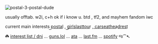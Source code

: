 
![postal-3-postal-dude](https://github.com/user-attachments/assets/0a422f4b-c267-406c-911f-9e9ff5f87926)

usually offtab. w2i, c+h ok if i know u. btd , tf2, and mayhem fandom iwc 

current main interests p͟o͟s͟t͟a͟l͟ , g͟i͟r͟l͟s͟l͟a͟s͟t͟t͟o͟u͟r͟ , c͟a͟r͟s͟e͟a͟t͟h͟e͟a͟d͟r͟e͟s͟t͟

☘️ [interest list / dni](boyrottedsintdni.straw.page) ... [guns.lol](https://guns.lol/boyrot) ... [ata](https://prophetoffalsehope.atabook.org/) ... [last.fm](https://www.last.fm/user/corpsehem) ... [spotify](https://open.spotify.com/user/31iydpcy5qoohkge2fdzy2oukuvy?si=f43be6e7120f49bc&nd=1&dlsi=f0a492e36d604d00) જ⁀➴

